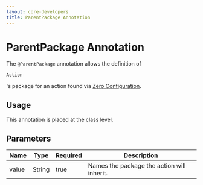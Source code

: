 ```yaml
---
layout: core-developers
title: ParentPackage Annotation
---
```


# ParentPackage Annotation

The `@ParentPackage` annotation allows the definition of 

~~~~~~~
Action
~~~~~~~
's package for an action found via [Zero Configuration](zero-configuration.html)\.

## Usage

This annotation is placed at the class level\.

## Parameters

| Name | Type | Required | Description |
|------|------|----------|-------------|
| value | String | true | Names the package the action will inherit\. |
